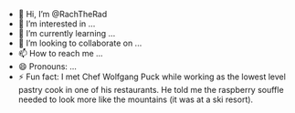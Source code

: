 - 👋 Hi, I’m @RachTheRad
- 👀 I’m interested in ... 
- 🌱 I’m currently learning ...
- 💞️ I’m looking to collaborate on ...
- 📫 How to reach me ...
- 😄 Pronouns: ...
- ⚡ Fun fact: I met Chef Wolfgang Puck while working as the lowest level pastry cook in one of his restaurants. He told me the raspberry souffle needed to look more like the mountains (it was at a ski resort).

<!---
RachTheRad/RachTheRad is a ✨ special ✨ repository because its `README.md` (this file) appears on your GitHub profile.
You can click the Preview link to take a look at your changes.
--->
